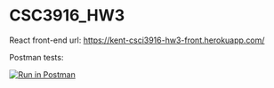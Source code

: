 # CSC3916_HW3

React front-end url: https://kent-csci3916-hw3-front.herokuapp.com/

Postman tests:

[![Run in Postman](https://run.pstmn.io/button.svg)](https://app.getpostman.com/run-collection/7b5dd0a8baee381fd0a5?action=collection%2Fimport#?env%5BHW3%5D=W3sia2V5IjoiSldUdG9rZW4iLCJ2YWx1ZSI6IiIsImVuYWJsZWQiOnRydWV9XQ==)
